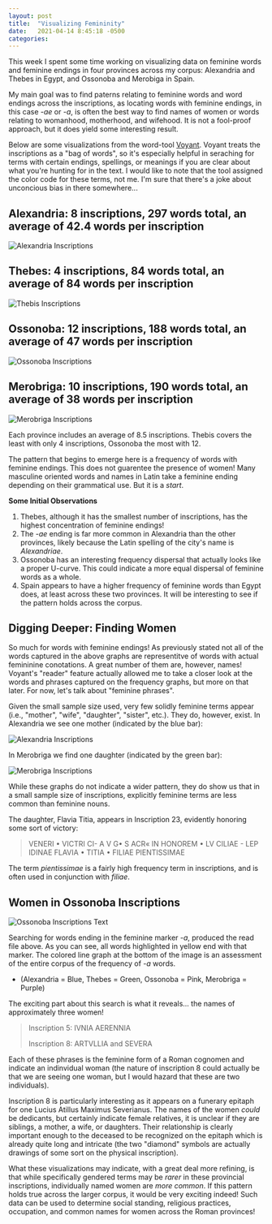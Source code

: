 ```yaml
---
layout: post
title:  "Visualizing Femininity"
date:   2021-04-14 8:45:18 -0500
categories: 
---
```


This week I spent some time working on visualizing data on feminine words and feminine endings in four provinces across my corpus: Alexandria and Thebes in Egypt, and Ossonoba and Merobiga in Spain.


My main goal was to find paterns relating to feminine words and word endings across the inscriptions, as locating words with feminine endings, in this case *-ae* or *-a*, is often the best way to find names of women or words relating to womanhood, motherhood, and wifehood. It is not a fool-proof approach, but it does yield some interesting result.

Below are some visualizations from the word-tool [Voyant](https://voyant-tools.org/). Voyant treats the inscriptions as a "bag of words", so it's especially helpful in seraching for terms with certain endings, spellings, or meanings if you are clear about what you're hunting for in the text. I would like to note that the tool assigned the color code for these terms, not me. I'm sure that there's a joke about unconcious bias in there somewhere...


## **Alexandria: 8 inscriptions, 297 words total, an average of 42.4 words per inscription**

![Alexandria Inscriptions](/CameronGrant/Assets/Fem_Endings_Alexandria.png)

## **Thebes: 4 inscriptions, 84 words total, an average of 84 words per inscription**

![Thebis Inscriptions](/CameronGrant/Assets/Fem_Endings_Thebis.png)

## **Ossonoba: 12 inscriptions, 188 words total, an average of 47 words per inscription**

![Ossonoba Inscriptions](/CameronGrant/Assets/Fem_Endings_Ossonoba.png)

## **Merobriga: 10 inscriptions, 190 words total, an average of 38 words per inscription**

![Merobriga Inscriptions](/CameronGrant/Assets/Fem_Endings_Merobriga.png)


Each province includes an average of 8.5 inscriptions. Thebis covers the least with only 4 inscriptions, Ossonoba the most with 12. 

The pattern that begins to emerge here is a frequency of words with feminine endings. This does not guarentee the presence of women! Many masculine oriented words and names in Latin take a feminine ending depending on their grammatical use. But it is a *start*.

**Some Initial Observations**
1. Thebes, although it has the smallest number of inscriptions, has the highest concentration of feminine endings!
2. The *-ae* ending is far more common in Alexandria than the other provinces, likely because the Latin spelling of the city's name is *Alexandriae*.
3. Ossonoba has an interesting frequency dispersal that actually looks like a proper U-curve. This could indicate a more equal dispersal of feminine words as a whole.
4. Spain appears to have a higher frequency of feminine words than Egypt does, at least across these two provinces. It will be interesting to see if the pattern holds across the corpus.


## **Digging Deeper: Finding Women**

So much for words with feminine endings! As previously stated not all of the words captured in the above graphs are representitve of words with actual femininine conotations. A great number of them are, however, names! Voyant's "reader" feature actually allowed me to take a closer look at the words and phrases captured on the frequency graphs, but more on that later. For now, let's talk about "feminine phrases".


Given the small sample size used, very few solidly feminine terms appear (i.e., "mother", "wife", "daughter", "sister", etc.). They do, however, exist. In Alexandria we see one mother (indicated by the blue bar):


![Alexandria Inscriptions](/CameronGrant/Assets/Alexandria_Materno.png)


In Merobriga we find one daughter (indicated by the green bar):


![Merobriga Inscriptions](/CameronGrant/Assets/Merobriga_Filiae.png)

While these graphs do not indicate a wider pattern, they do show us that in a small sample size of inscriptions, explicitly feminine terms are less common than feminine nouns. 

The daughter, Flavia Titia, appears in Inscription 23, evidently honoring some sort of victory:

> VENERI • VICTRI CI- A V G• S ACR« IN HONOREM • LV CILIAE - LEP IDINAE FLAVIA •
TITIA • FILIAE PIENTISSIMAE

The term *pientissimae* is a fairly high frequency term in inscriptions, and is often used in conjunction with *filiae*.


## **Women in Ossonoba Inscriptions**


![Ossonoba Inscriptions Text](/CameronGrant/Assets/Ossonoba_a.png)

Searching for words ending in the feminine marker *-a*, produced the read file above. As you can see, all words highlighted in yellow end with that marker. The colored line graph at the bottom of the image is an assessment of the entire corpus of the frequency of *-a* words.
	
* (Alexandria = Blue, Thebes = Green, Ossonoba = Pink, Merobriga = Purple)

The exciting part about this search is what it reveals... the names of approximately three women!

> Inscription 5: IVNIA AERENNIA
>
> Inscription 8: ARTVLLIA and SEVERA

Each of these phrases is the feminine form of a Roman cognomen and indicate an indinvidual woman (the nature of inscription 8 could actually be that we are seeing one woman, but I would hazard that these are two individuals).

Inscription 8 is particularly interesting as it appears on a funerary epitaph for one Lucius Atillus Maximus Severianus. The names of the women *could* be dedicants, but certainly indicate female relatives, it is unclear if they are siblings, a mother, a wife, or daughters. Their relationship is clearly important enough to the deceased to be recognized on the epitaph which is already quite long and intricate (the two "diamond" symbols are actually drawings of some sort on the physical inscription).


What these visualizations may indicate, with a great deal more refining, is that while specifically gendered terms may be *rarer* in these provincial inscriptions, individually named women are *more common*. If this pattern holds true across the larger corpus, it would be very exciting indeed! Such data can be used to determine social standing, religious practices, occupation, and common names for women across the Roman provinces!
